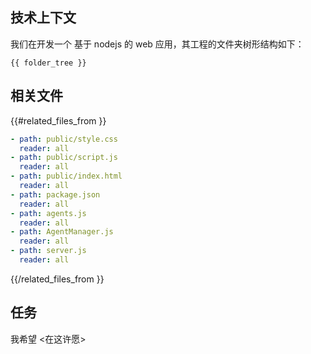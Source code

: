 ## 技术上下文

我们在开发一个 基于 nodejs 的 web 应用，其工程的文件夹树形结构如下：

```
{{ folder_tree }}
```

## 相关文件

{{#related_files_from }}
```yaml
- path: public/style.css
  reader: all
- path: public/script.js
  reader: all
- path: public/index.html
  reader: all
- path: package.json
  reader: all
- path: agents.js
  reader: all
- path: AgentManager.js
  reader: all
- path: server.js
  reader: all

```

{{/related_files_from }}

## 任务

我希望 <在这许愿>

